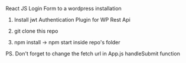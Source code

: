 React JS Login Form to a wordpress installation

1) Install jwt Authentication Plugin for WP Rest Api

2) git clone this repo 

3) npm install -> npm start inside repo's folder

PS. Don't forget to change the fetch url in App.js handleSubmit function 